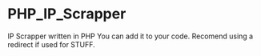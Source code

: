 # PHP_IP_Scrapper
IP Scrapper written in PHP
You can add it to your code.
Recomend using a redirect if used for STUFF.
